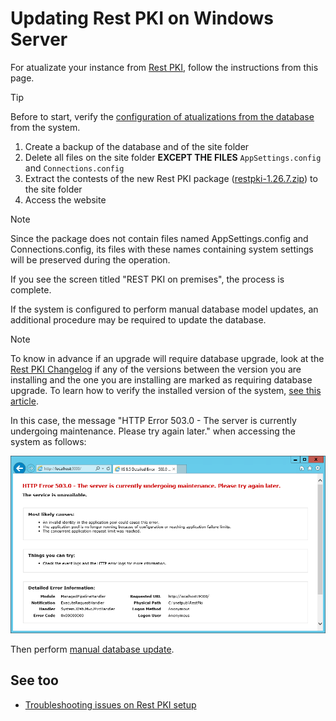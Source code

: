﻿# Updating Rest PKI on Windows Server

For atualizate your instance from [Rest PKI](../../index.md), follow the instructions from this page.

> [!TIP]
> Before to start, verify the [configuration of atualizations from the database](../database-update.md) from the system.

1. Create a backup of the database and of the site folder
1. Delete all files on the site folder **EXCEPT THE FILES** `AppSettings.config` and `Connections.config`
1. Extract the contests of the new Rest PKI package ([restpki-1.26.7.zip](https://cdn.lacunasoftware.com/restpki/restpki-1.26.7.zip)) to the site folder
1. Access the website

> [!NOTE]
> Since the package does not contain files named AppSettings.config and Connections.config, its files with these names containing system settings will be preserved during the operation.

If you see the screen titled "REST PKI on premises", the process is complete.

<a name="db-update" />
If the system is configured to perform manual database model updates, an 
additional procedure may be required to update the database.

> [!NOTE]
> To know in advance if an upgrade will require database upgrade, look at the [Rest PKI Changelog](../../changelog.md) if any 
of the versions between the version you are installing and the one you are installing are marked as requiring database upgrade. 
To learn how to verify the installed version of the system, [see this article](../check-version.md).

In this case, the message "HTTP Error 503.0 - The server is currently undergoing maintenance. Please try again later." when accessing the system as follows:

![HTTP Error 503.0 - The server is currently undergoing maintenance](../../../../../images/rest-pki/maintenance.png)

Then perform [manual database update](../database-update.md#manual-update).

## See too

* [Troubleshooting issues on Rest PKI setup](troubleshoot/index.md)

